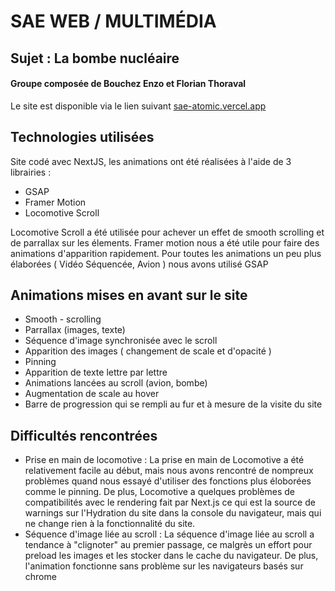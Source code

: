 # SAE WEB / MULTIMÉDIA
## Sujet : La bombe nucléaire
#### Groupe composée de Bouchez Enzo et Florian Thoraval
 Le site est disponible via le lien suivant [sae-atomic.vercel.app](https://sae-atomic.vercel.app)

 ## Technologies utilisées 

 Site codé avec NextJS, les animations ont été réalisées à l'aide de 3 librairies :
 - GSAP
 - Framer Motion
 - Locomotive Scroll

Locomotive Scroll a été utilisée pour achever un effet de smooth scrolling et de parrallax sur les élements.
Framer motion nous a été utile pour faire des animations d'apparition rapidement. Pour toutes les animations un peu plus élaborées ( Vidéo Séquencée, Avion ) nous avons utilisé GSAP

## Animations mises en avant sur le site
 - Smooth - scrolling
 - Parrallax (images, texte)
 - Séquence d'image synchronisée avec le scroll
 - Apparition des images ( changement de scale et d'opacité )
 - Pinning
 - Apparition de texte lettre par lettre
 - Animations lancées au scroll (avion, bombe)
 - Augmentation de scale au hover
 - Barre de progression qui se rempli au fur et à mesure de la visite du site

## Difficultés rencontrées
- Prise en main de locomotive :
  La prise en main de Locomotive a été relativement facile au début, mais nous avons rencontré de nompreux problèmes quand nous essayé d'utiliser des fonctions plus éloborées comme le pinning. De plus, Locomotive a quelques problèmes de compatibilités avec le rendering fait par Next.js ce qui est la source de warnings sur l'Hydration du site dans la console du navigateur, mais qui ne change rien à la fonctionnalité du site.
 - Séquence d'image liée au scroll :
   La séquence d'image liée au scroll  a tendance  à "clignoter" au premier passage, ce malgrès un effort pour preload les images et les stocker dans le cache du navigateur. De plus, l'animation fonctionne sans problème sur les navigateurs basés sur chrome
  

